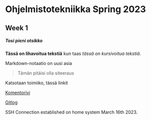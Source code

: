 # Ohjelmistotekniikka Spring 2023

## Week 1

##### Tosi pieni otsikko

**Tässä on lihavoitua tekstiä** kun taas *tässä on kursivoitua tekstiä*.

Markdown-notaatio on uusi asia
> Tämän pitäisi olla siteeraus

Katsotaan toimiiko, tässä linkit

[Komentorivi](laskarit/viikko1/komentorivi.txt)

[Gitlog](laskarit/viikko1/gitlog.txt)

SSH Connection established on home system March 16th 2023.
